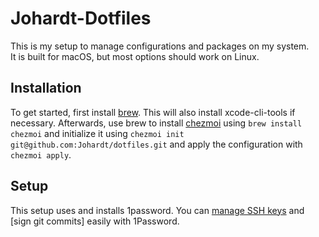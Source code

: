 # Johardt-Dotfiles

This is my setup to manage configurations and packages on my system.  
It is built for macOS, but most options should work on Linux.

## Installation
To get started, first install [brew](https://brew.sh/).
This will also install xcode-cli-tools if necessary.
Afterwards, use brew to install [chezmoi](https://www.chezmoi.io/) using `brew install chezmoi`
and initialize it using `chezmoi init git@github.com:Johardt/dotfiles.git` and apply the configuration with `chezmoi apply`.  

## Setup
This setup uses and installs 1password.
You can [manage SSH keys](https://developer.1password.com/docs/ssh/manage-keys) and [sign git commits] easily with 1Password.

